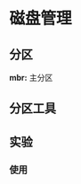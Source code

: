 <div style='display: none'>
  Date: 2022-01-16 14:11:31
  LastEditors: gyg
  LastEditTime: 2022-01-16 14:25:59
  FilePath: \test\1_16@磁盘管理.mm.md
</div>

# 磁盘管理

## 分区

**mbr:** 主分区

## 分区工具

## 实验

### 使用